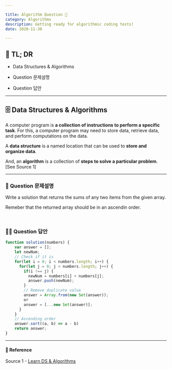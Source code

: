 ```yaml
---

title: Algorithm Question 🧬
category: Algorithms
description: Getting ready for algorithmic coding tests!
date: 2020-11-30

---
```


## 🤦 TL; DR

- Data Structures & Algorithms
  
- Question 문제설명
  
- Question 답안

---

## 🗄️ Data Structures & Algorithms

A computer program is **a collection of instructions to perform a specific task**. For this, a computer program may need to store data, retrieve data, and perform computations on the data.

A **data structure** is a named location that can be used to **store and organize data**. 

And, an **algorithm** is a collection of **steps to solve a particular problem**. \[See Source 1]

---

### 👀 Question 문제설명

Write a solution that returns the sums of any two items from the given array.

Remeber that the returned array should be in an ascendin order.

<br>

### 👨‍💻 Question 답안

```javascript
function solution(numbers) {
    var answer = [];
    let newNum;
    // Check if it is
    for(let i = 0; i < numbers.length; i++) {
      for(let j = 0; j < numbers.length; j++) {
        if(i !== j) {
          newNum = numbers[i] + numbers[j];
          answer.push(newNum);
        } 
        // Remove duplicate value
        answer = Array.from(new Set(answer));
        or
        answer = [...new Set(answer)];
      }
    }
    // Ascending order
    answer.sort((a, b) => a - b)
    return answer;
}
```
---
#### 🔗 Reference

Source 1 - [Learn DS & Algorithms](https://www.programiz.com/dsa)